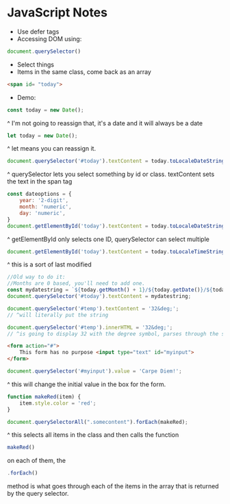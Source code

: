 # JavaScript Notes 
* Use defer tags 
* Accessing DOM using: 
```js
document.querySelector()
```
* Select things
* Items in the same class, come back as an array
 ```html
 <span id= "today"> 
 ```
* Demo: 

```js 
const today = new Date(); 
``` 
^ I'm not going to reassign that, it's a date and it will always be a date 

```js 
let today = new Date(); 
```
^ let means you can reassign it. 

```js 
document.querySelector('#today').textContent = today.toLocaleDateString('en-US', dateoptions); 
```
^ querySelector lets you select something by id or class. textContent sets the text in the span tag 
```js 
const dateoptions = {
    year: '2-digit', 
    month: 'numeric', 
    day: 'numeric', 
}
document.getElementById('today').textContent = today.toLocaleDateString('en-US', dateoptions);
```

^ getElementById only selects one ID, querySelector can select multiple 

```js
document.getElementById('today').textContent = today.toLocaleTimeString('en-US', dateoptions)
```
^ this is a sort of last modified 

```js 
//Old way to do it: 
//Months are 0 based, you'll need to add one. 
const mydatestring = `${today.getMonth() + 1}/${today.getDate()}/${today.getFullYear()}`;
document.querySelector('#today').textContent = mydatestring; 
```

```js 
document.querySelector('#temp').textContent = '32&deg;';
// ^will literally put the string

document.querySelector('#temp').innerHTML = '32&deg;'; 
// ^is going to display 32 with the degree symbol, parses through the string and looks for HTML symbols

```

```html
<form action="#">
    This form has no purpose <input type="text" id="myinput">
</form>

```
```js
document.querySelector('#myinput').value = 'Carpe Diem!'; 
```
^ this will change the initial value in the box for the form. 

```js 
function makeRed(item) {
    item.style.color = 'red'; 
}

document.querySelectorAll(".somecontent").forEach(makeRed);
```

^ this selects all items in the class and then calls the function 
```js 
makeRed() 
```
on each of them, the 
```js 
.forEach() 
```
method is what goes through each of the items in the array that is returned by the query selector. 
